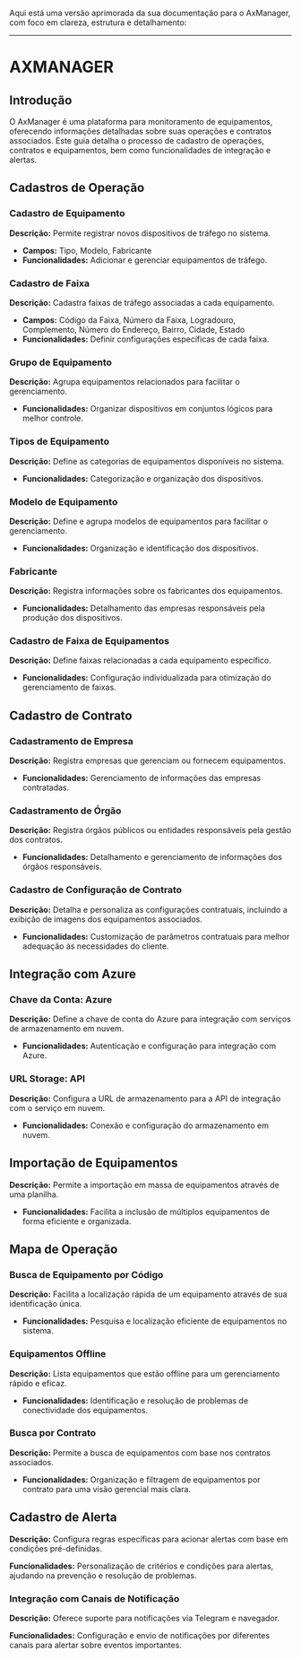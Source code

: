 Aqui está uma versão aprimorada da sua documentação para o AxManager, com foco em clareza, estrutura e detalhamento:

---

# AXMANAGER

## Introdução

O AxManager é uma plataforma para monitoramento de equipamentos, oferecendo informações detalhadas sobre suas operações e contratos associados. Este guia detalha o processo de cadastro de operações, contratos e equipamentos, bem como funcionalidades de integração e alertas.

## Cadastros de Operação

### Cadastro de Equipamento

**Descrição:** Permite registrar novos dispositivos de tráfego no sistema.

- **Campos:** Tipo, Modelo, Fabricante
- **Funcionalidades:** Adicionar e gerenciar equipamentos de tráfego.

### Cadastro de Faixa

**Descrição:** Cadastra faixas de tráfego associadas a cada equipamento.

- **Campos:** Código da Faixa, Número da Faixa, Logradouro, Complemento, Número do Endereço, Bairro, Cidade, Estado
- **Funcionalidades:** Definir configurações específicas de cada faixa.

### Grupo de Equipamento

**Descrição:** Agrupa equipamentos relacionados para facilitar o gerenciamento.

- **Funcionalidades:** Organizar dispositivos em conjuntos lógicos para melhor controle.

### Tipos de Equipamento

**Descrição:** Define as categorias de equipamentos disponíveis no sistema.

- **Funcionalidades:** Categorização e organização dos dispositivos.

### Modelo de Equipamento

**Descrição:** Define e agrupa modelos de equipamentos para facilitar o gerenciamento.

- **Funcionalidades:** Organização e identificação dos dispositivos.

### Fabricante

**Descrição:** Registra informações sobre os fabricantes dos equipamentos.

- **Funcionalidades:** Detalhamento das empresas responsáveis pela produção dos dispositivos.

### Cadastro de Faixa de Equipamentos

**Descrição:** Define faixas relacionadas a cada equipamento específico.

- **Funcionalidades:** Configuração individualizada para otimização do gerenciamento de faixas.

## Cadastro de Contrato

### Cadastramento de Empresa

**Descrição:** Registra empresas que gerenciam ou fornecem equipamentos.

- **Funcionalidades:** Gerenciamento de informações das empresas contratadas.

### Cadastramento de Órgão

**Descrição:** Registra órgãos públicos ou entidades responsáveis pela gestão dos contratos.

- **Funcionalidades:** Detalhamento e gerenciamento de informações dos órgãos responsáveis.

### Cadastro de Configuração de Contrato

**Descrição:** Detalha e personaliza as configurações contratuais, incluindo a exibição de imagens dos equipamentos associados.

- **Funcionalidades:** Customização de parâmetros contratuais para melhor adequação às necessidades do cliente.

## Integração com Azure

### Chave da Conta: Azure

**Descrição:** Define a chave de conta do Azure para integração com serviços de armazenamento em nuvem.

- **Funcionalidades:** Autenticação e configuração para integração com Azure.

### URL Storage: API

**Descrição:** Configura a URL de armazenamento para a API de integração com o serviço em nuvem.

- **Funcionalidades:** Conexão e configuração do armazenamento em nuvem.

## Importação de Equipamentos

**Descrição:** Permite a importação em massa de equipamentos através de uma planilha.

- **Funcionalidades:** Facilita a inclusão de múltiplos equipamentos de forma eficiente e organizada.

## Mapa de Operação

### Busca de Equipamento por Código

**Descrição:** Facilita a localização rápida de um equipamento através de sua identificação única.

- **Funcionalidades:** Pesquisa e localização eficiente de equipamentos no sistema.

### Equipamentos Offline

**Descrição:** Lista equipamentos que estão offline para um gerenciamento rápido e eficaz.

- **Funcionalidades:** Identificação e resolução de problemas de conectividade dos equipamentos.

### Busca por Contrato

**Descrição:** Permite a busca de equipamentos com base nos contratos associados.

- **Funcionalidades:** Organização e filtragem de equipamentos por contrato para uma visão gerencial mais clara.

## Cadastro de Alerta

**Descrição:** Configura regras específicas para acionar alertas com base em condições pré-definidas.

**Funcionalidades:** Personalização de critérios e condições para alertas, ajudando na prevenção e resolução de problemas.

### Integração com Canais de Notificação

**Descrição:** Oferece suporte para notificações via Telegram e navegador.

**Funcionalidades:** Configuração e envio de notificações por diferentes canais para alertar sobre eventos importantes.

